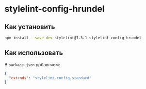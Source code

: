 # stylelint-config-hrundel

## Как установить

```bash
npm install --save-dev stylelint@7.3.1 stylelint-config-hrundel
```

## Как использовать

В `package.json` добавляем:

```json
{
  "extends": "stylelint-config-standard"
}

```

